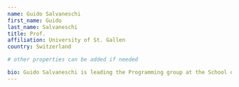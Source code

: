 ```yaml
---
name: Guido Salvaneschi
first_name: Guido
last_name: Salvaneschi
title: Prof.
affiliation: University of St. Gallen
country: Switzerland

# other properties can be added if needed

bio: Guido Salvaneschi is leading the Programming group at the School of Computer Science, University of St. Gallen, Switzerland. He holds a PhD in Information Technology from Politecnico di Milano, Italy. He has been a postdoc and an Assistant Professor at the at the Technical University of Darmstadt, Germany. His research has been supported, among the others, by the German Research Foundation (DFG) and by the Swiss National Science Foundation (SNSF). He has published papers in a number of programming languages and software engineering venues including OOPSLA, PLDI, ECOOP, ICSE, FSE and ASE.
---
```


